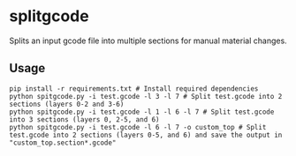 # splitgcode

Splits an input gcode file into multiple sections for manual material changes.

## Usage

```
pip install -r requirements.txt # Install required dependencies
python spitgcode.py -i test.gcode -l 3 -l 7 # Split test.gcode into 2 sections (layers 0-2 and 3-6)
python spitgcode.py -i test.gcode -l 1 -l 6 -l 7 # Split test.gcode into 3 sections (layers 0, 2-5, and 6)
python spitgcode.py -i test.gcode -l 6 -l 7 -o custom_top # Split test.gcode into 2 sections (layers 0-5, and 6) and save the output in "custom_top.section*.gcode"
```
